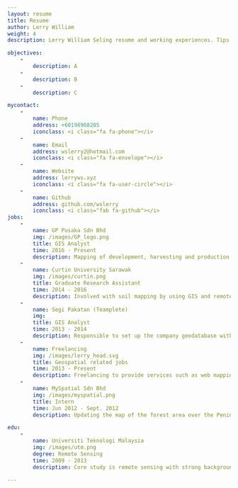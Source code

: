 ```yaml
---
layout: resume
title: Resume
author: Lerry William
weight: 4
description: Lerry William Seling resume and working experiences. Tips for geospatial stuff such as Geoinformation, Remote Sensing, Geomatics, and a bit of spatial programming (mostly python and R). I write this website for fun. Website focus on GIS , Remote Sensing, Geomatics and Cartography mostly in the state of Sarawak Malaysia. I would love to share my passion in geospatial and happy to help any organization or individual with their mapping projects.

objectives:
    -
        description: A
    -
        description: B
    -
        description: C

mycontact:
    -
        name: Phone
        address: +60198908285
        iconclass: <i class="fa fa-phone"></i>
    -
        name: Email
        address: wslerry2@hotmail.com
        iconclass: <i class="fa fa-envelope"></i>        
    -
        name: Website
        address: lerryws.xyz
        iconclass: <i class="fa fa-user-circle"></i>
    -
        name: Github
        address: github.com/wslerry
        iconclass: <i class="fab fa-github"></i>
jobs:
    -
        name: GP Pusaka Sdn Bhd
        img: /images/GP_logo.png
        title: GIS Analyst
        time: 2016 - Present
        description: Mapping of development, harvesting and production of the planted forest. Applying remote sensing as an add-on tools for forestry mapping. Responsible to develop application of photogrammetry such as add-on of flight planner, weeding inspection, land use & land cover and damage assessment. Developing models for tree volume estimation within GIS system by using photogrammetric data. Most of my work done in QGIS, R, Python and Manifold. Setup RTK GNSS station for UAV mapping using EMLID RS.
    -
        name: Curtin University Sarawak
        img: /images/curtin.png
        title: Graduate Research Assistant
        time: 2014 - 2016
        description: Involved with soil mapping by using GIS and remote sensing data in Baram, Sarawak. Responsible to gather and acquire data, manage and updated geodatabase for mapping project. Responsible for satellite image processing and analysis besides writing and updating project report. My task required me to use IDRISI, ArcGIS, and Python for spatial modeling, processing and analysis. Assist and training others to use ArcGIS software.
    -
        name: Segi Pakatan (Teamplete)
        img:
        title: GIS Analyst
        time: 2013 - 2014
        description: Responsible to set up the company geodatabase within ArcGIS environment. I was responsible to manage a surveying team to conduct GPS data collection and GIS mapping. Improving GIS and Remote Sensing procedure on new methods (eg. tree counting, features extraction, image processing, automatic features detection) for mapping. I also assigned land program activities with public/private land owners as well as public law enforcement agencies about the land issues/land acquisition.
    -
        name: Freelancing
        img: /images/lerry_head.svg
        title: Geospatial related jobs
        time: 2013 - Present
        description: Freelancing to provide services such as web mapping, GIS and remote sensing analyis, cartography, and land surveying for individuals and private companies.
    -
        name: MySpatial Sdn Bhd
        img: /images/myspatial.png
        title: Intern
        time: Jun 2012 - Sept. 2012
        description: Updating the map of the forest area over the Peninsular Malaysia (Using satellite remote sensing data and GIS).

edu:
    -
        name: Universiti Teknologi Malaysia
        img: /images/utm.png
        degree: Remote Sensing
        time: 2009 - 2013
        description: Core study is remote sensing with strong background in GIS, land surveying and cartography.

---
```


